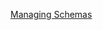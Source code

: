 [Managing Schemas](https://docs.confluent.io/platform/current/schema-registry/fundamentals/schema-evolution.html)
